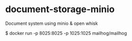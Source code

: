 # document-storage-minio
Document system using minio &amp; open whisk


$ docker run -p 8025:8025 -p 1025:1025 mailhog/mailhog